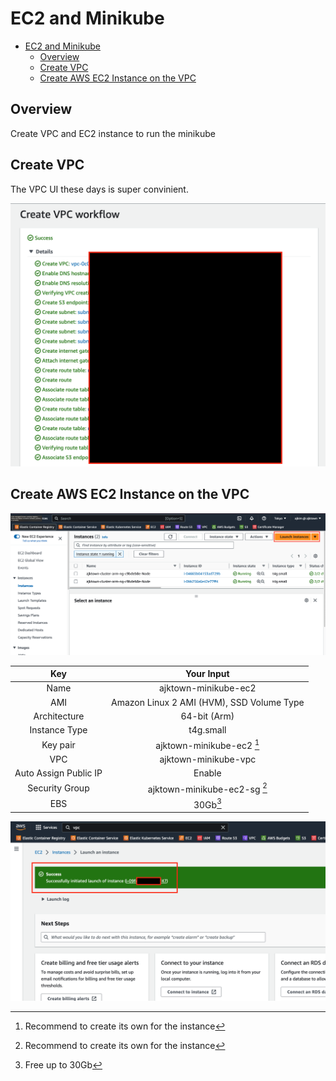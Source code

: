 # EC2 and Minikube

<!-- TOC -->

- [EC2 and Minikube](#ec2-and-minikube)
  - [Overview](#overview)
  - [Create VPC](#create-vpc)
  - [Create AWS EC2 Instance on the VPC](#create-aws-ec2-instance-on-the-vpc)

<!-- /TOC -->

## Overview

Create VPC and EC2 instance to run the minikube


## Create VPC

The VPC UI these days is super convinient.

![vpc_automatic_creation_ui](./assets/vpc_automatic_creation_ui.png)

## Create AWS EC2 Instance on the VPC

![ec2_main](./assets/ec2_main.png)


|          Key          |                Your Input                 |
|:---------------------:|:-----------------------------------------:|
|         Name          |           ajktown-minikube-ec2            |
|          AMI          | Amazon Linux 2 AMI (HVM), SSD Volume Type |
|     Architecture      |               64-bit (Arm)                |
|     Instance Type     |                 t4g.small                 |
|       Key pair        |         ajktown-minikube-ec2 [^1]         |
|          VPC          |           ajktown-minikube-vpc            |
| Auto Assign Public IP |                  Enable                   |
|    Security Group     |       ajktown-minikube-ec2-sg [^1]        |
|          EBS          |                 30Gb[^2]                  |


[^1]: Recommend to create its own for the instance

[^2]: Free up to 30Gb

![instance_created](./assets/instance_created.png)